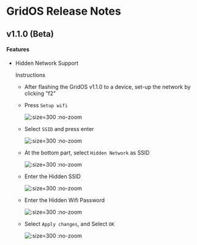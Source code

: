 # GridOS Release Notes

## v1.1.0 (Beta)
#### Features
- Hidden Network Support

  Instructions
  - After flashing the GridOS v1.1.0 to a device, set-up the network by clicking "f2"
  - Press `Setup wifi`

    ![](/assets/v1.1.0/1-setup-wifi.png ":size=300 :no-zoom")

  - Select `SSID` and press enter

    ![](/assets/v1.1.0/2-select-ssid.png ":size=300 :no-zoom")

  - At the bottom part, select `Hidden Network` as SSID

    ![](/assets/v1.1.0/3-select-hidden-network.png ":size=300 :no-zoom")
  
  - Enter the Hidden SSID

    ![](/assets/v1.1.0/4-enter-hidden-ssid.png ":size=300 :no-zoom")

  - Enter the Hidden Wifi Password

    ![](/assets/v1.1.0/5-enter-wifi-password.png ":size=300 :no-zoom")

  - Select `Apply changes`, and Select `OK`

    ![](/assets/v1.1.0/6-apply-changes.png ":size=300 :no-zoom")

  

